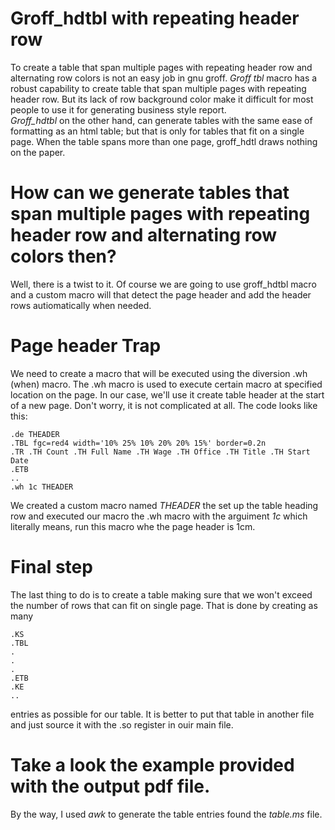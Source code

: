 # Groff_hdtbl with repeating header row
To create a table that span multiple pages with repeating header row and alternating row colors is not an easy job in gnu groff.
*Groff tbl* macro has a robust capability to create table that span multiple pages with repeating header row. But its lack of row background color make it difficult for most people to use it for generating business style report.  
*Groff_hdtbl* on the other hand, can generate tables with the same ease of formatting as an html table; but that is only for tables that fit on a single page. When the table spans more than one page, groff_hdtl draws nothing on the paper.
# How can we generate tables that span multiple pages with repeating header row and alternating row colors then?
Well, there is a twist to it. Of course we are going to use groff_hdtbl macro and a custom macro will that detect the page header and add the header rows autiomatically when needed.

# Page header Trap
We need to create a macro that will be executed using the diversion .wh (when) macro. The .wh macro is used to execute certain macro at specified location on the page. In our case, we'll use it create table header at the start of a new page. Don't worry, it is not complicated at all. The code looks like this:
```groff
.de THEADER
.TBL fgc=red4 width='10% 25% 10% 20% 20% 15%' border=0.2n
.TR .TH Count .TH Full Name .TH Wage .TH Office .TH Title .TH Start Date
.ETB
..
.wh 1c THEADER
```
We created a custom macro named *THEADER* the set up the table heading row and executed our macro the .wh macro with the arguiment _1c_ which literally means, run this macro whe the page header is 1cm.

# Final step
The last thing to do is to create a table making sure that we won't exceed the number of rows that can fit on single page. That is done by creating as many
```groff
.KS
.TBL
.
.
.
.ETB
.KE
..
```
entries as possible for our table. It is better to put that table in another file and just source it with the .so register in ouir main file.

# Take a look the example provided with the output pdf file.
By the way, I used *awk* to generate the table entries found the _table.ms_ file.

 
